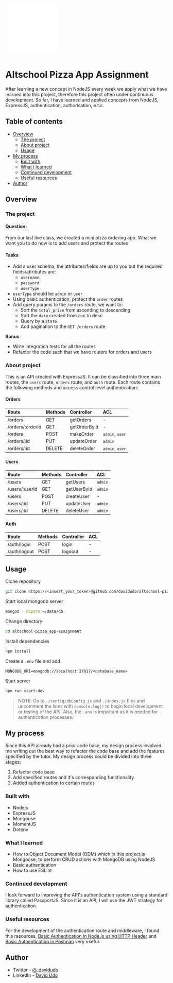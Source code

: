 ![Altschool Logo](https://raw.githubusercontent.com/Oluwasetemi/altschool-opensource-names/d5d87d27629fdd83b4a1d601afee0248f69cb25e/AltSchool-dark.svg)

# Altschool Pizza App Assignment

After learning a new concept in NodeJS every week we apply what we have learned into this project, therefore this project often under continuous development. So far, I have learned and applied concepts from NodeJS, ExpressJS, authentication, authorisation, e.t.c.

## Table of contents

- [Overview](#overview)
  - [The project](#the-project)
  - [About project](#about-project)
  - [Usage](#usage)
- [My process](#my-process)
  - [Built with](#built-with)
  - [What I learned](#what-i-learned)
  - [Continued development](#continued-development)
  - [Useful resources](#useful-resources)
- [Author](#author)

## Overview

### The project

#### Question:

From our last live class, we created a mini pizza ordering app. What we want you to do now is to add users and protect the routes

#### Tasks
- Add a user schema, the attributes/fields are up to you but the required fields/attributes are: 
  - `username`
  - `password`
  - `userType`
- `userType` should be `admin` or `user`
- Using basic authentication, protect the `order` routes
- Add query params to the `/orders` route, we want to:
  - Sort the `total_price` from ascending to descending
  - Sort the `date` created from asc to desc
  - Query by a `state`
  - Add pagination to the `GET /orders` route

**Bonus**
- Write integration tests for all the routes
- Refactor the code such that we have routers for orders and users

### About project

This is an API created with ExpressJS. It can be classified into three main routes, the `users` route, `orders` route, and `auth` route. Each route contains the following methods and access control level authentication:
 
#### Orders

| Route              | Methods | Controller    | ACL             |
| :----------------- | :-----  | :------------ | :-------------- |
| /orders            | GET     | getOrders     | -               |
| /orders/:orderId   | GET     | getOrderById  | -               |
| /orders            | POST    | makeOrder     | `admin`, `user` |
| /orders/:id        | PUT     | updateOrder   | `admin`         |
| /orders/:id        | DELETE  | deleteOrder   | `admin`, `user` |

#### Users

| Route              | Methods | Controller     | ACL             |
| :----------------- | :-----  | :------------  | :-------------- |
| /users             | GET     | getUsers       | `admin`         |
| /users/:userId     | GET     | getUserById    | `admin`         |
| /users             | POST    | createUser     | -               |
| /users/:id         | PUT     | updateUser     | `admin`         |
| /users/:id         | DELETE  | deleteUser     | `admin`         |

#### Auth

| Route              | Methods | Controller     | ACL       |
| :----------------- | :-----  | :------------  | :-------- |
| /auth/login        | POST    | login          | -         |
| /auth/logout       | POST    | logoout        | -         |


## Usage

Clone repository 

```bash
git clone https://<insert_your_token>@github.com/davidudo/altschool-pizza_app-assignment
```

Start local mongodb server

```bash
mongod --dbpath ~/data/db
```

Change directory

```bash
cd altschool-pizza_app-assignment
```

Install dependencies

```bash
npm install
```

Create a `.env` file and add

```
MONGODB_URI=mongodb://localhost:27017/<database_name>
```

Start server

```bash
npm run start:dev
```

> NOTE: Go to `./config/dbConfig.js` and `./index.js` files and uncomment the lines with `console.log()` to begin local development or testing of the API. Also, the `.env` is important as it is needed for authentication processes.

## My process

Since this API already had a prior code base, my design process involved me writing out the best way to refactor the code base and add the features specified by the tutor. My design process could be divided into three stages:

1. Refactor code base
2. Add specified routes and it's corresponding functionality
3. Added authentication to certain routes

### Built with

- Nodejs
- ExpressJS
- Mongoose
- MomentJS
- Dotenv

### What I learned

- How to Object Document Model (ODM) which in this project is Mongoose, to perform CRUD actions with MongoDB using NodeJS
- Basic authentication
- How to use ESLint

### Continued development

I look forward to improving the API's authentication system using a standard library called PassportJS. Since it is an API, I will use the JWT strategy for authentication.

### Useful resources

For the development of the authentication route and middleware, I found this resources, [Basic Authentication in Node.js using HTTP Header](https://www.geeksforgeeks.org/basic-authentication-in-node-js-using-http-header/) and [Basic Authentication in Postman](https://www.toolsqa.com/postman/basic-authentication-in-postman/) very useful.

## Author

- Twitter - [@_davidudo](https://www.twitter.com/_davidudo)
- LinkedIn - [David Udo](https://www.linkedin.com/in/david-udo-1713b3231)
